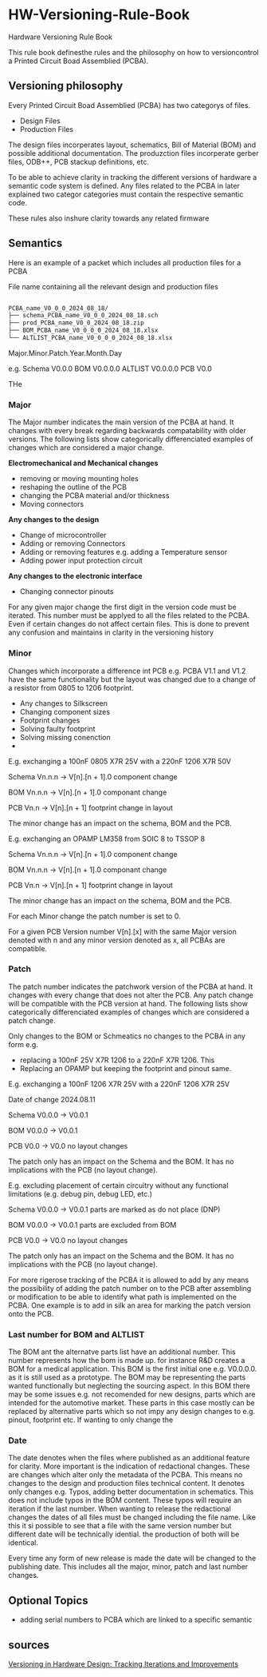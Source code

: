# HW-Versioning-Rule-Book
Hardware Versioning Rule Book

This rule book definesthe rules and the philosophy on how to versioncontrol a Printed Circuit Boad Assemblied (PCBA).

## Versioning philosophy

Every Printed Circuit Boad Assemblied (PCBA) has two categorys of files.
-  Design Files
-  Production Files

The design files incorperates layout, schematics, Bill of Material (BOM) and possible additional documentation.
The produzction files incorperate gerber files, ODB++, PCB stackup definitions, etc.

To be able to achieve clarity in tracking the different versions of hardware a semantic code system is defined.
Any files related to the PCBA in later explained two categor categories must contain the respective semantic code.

These rules also inshure clarity towards any related firmware 

## Semantics

Here is an example of a packet which includes all production files for a PCBA

File name containing all the relevant design and production files

```bash

PCBA_name_V0_0_0_2024_08_18/
├── schema_PCBA_name_V0_0_0_2024_08_18.sch
├── prod_PCBA_name_V0_0_2024_08_18.zip
├── BOM_PCBA_name_V0_0_0_0_2024_08_18.xlsx
└── ALTLIST_PCBA_name_V0_0_0_0_2024_08_18.xlsx

```

Major.Minor.Patch.Year.Month.Day

e.g.
Schema 	  V0.0.0
BOM 		  V0.0.0.0
ALTLIST   V0.0.0.0
PCB		    V0.0

THe 

### Major

The Major number indicates the main version of the PCBA at hand. It changes with every break regarding backwards compatability with older versions.
The following lists show categorically differenciated examples of changes which are considered a major change.

**Electromechanical and Mechanical changes**
-	removing or moving mounting holes
-	reshaping the outline of the PCB
-	changing the PCBA material and/or thickness
-	Moving connectors

**Any changes to the design**
-	Change of microcontroller
-	Adding or removing Connectors
-	Adding or removing features e.g. adding a Temperature sensor
-	Adding power input protection circuit

**Any changes to the electronic interface**
-	Changing connector pinouts

For any given major change the first digit in the version code must be iterated. This number must be applyed to all the files related to the PCBA. Even if certain changes do not affect certain files. This is done to prevent any confusion and maintains in clarity in the versioning history

### Minor

Changes which incorporate a difference int PCB 
e.g. PCBA V1.1 and V1.2 have the same functionality but the layout was changed due to a change of a resistor from 0805 to 1206 footprint. 
-	Any changes to Silkscreen
-	Changing component sizes
-	Footprint changes
-	Solving faulty footprint
-	Solving missing conenction
-	

E.g. exchanging a 100nF 0805 X7R 25V with a 220nF 1206 X7R 50V 

Schema	Vn.n.n		->	V[n].[n + 1].0 component change

BOM		Vn.n.n		->	V[n].[n + 1].0 componant change

PCB		Vn.n  		->	V[n].[n + 1] footprint change in layout

The minor change has an impact on the schema, BOM and the PCB.

E.g. exchanging an OPAMP LM358 from SOIC 8 to TSSOP 8

Schema	Vn.n.n		->	V[n].[n + 1].0 component change

BOM		Vn.n.n		->	V[n].[n + 1].0 componant change

PCB		Vn.n  		->	V[n].[n + 1] footprint change in layout

The minor change has an impact on the schema, BOM and the PCB.

For each Minor change the patch number is set to 0.

For a given PCB Version number V[n].[x] with the same Major version denoted with n and any minor version denoted as x, all PCBAs are compatible.

### Patch

The patch number indicates the patchwork version of the PCBA at hand. It changes with every change that does not alter the PCB. Any patch change will be compatible with the PCB version at hand.
The following lists show categorically differenciated examples of changes which are considered a patch change.

Only changes to the BOM or Schmeatics no changes to the PCBA in any form
e.g.
-	replacing a 100nF 25V X7R 1206 to a 220nF X7R 1206. This 
-	Replacing an OPAMP but keeping the footprint and pinout same. 


E.g. exchanging a 100nF 1206 X7R 25V with a 220nF 1206 X7R 25V

Date of change 2024.08.11

Schema   V0.0.0  ->	V0.0.1

BOM      V0.0.0  ->	V0.0.1

PCB      V0.0   ->	V0.0 no layout changes

The patch only has an impact on the Schema and the BOM. It has no implications with the PCB (no layout change).

E.g. excluding placement of certain circuitry without any functional limitations (e.g. debug pin, debug LED, etc.)

Schema	V0.0.0		->	V0.0.1 parts are marked as do not place (DNP) 

BOM		V0.0.0		->	V0.0.1  parts are excluded from BOM

PCB		V0.0  		->	V0.0 no layout changes

The patch only has an impact on the Schema and the BOM. It has no implications with the PCB (no layout change).


For more rigerose tracking of the PCBA it is allowed to add by any means the possibility of adding the patch number on to the PCB after assembling or modification to be able to identify what path is implemented on the PCBA. One example is to add in silk an area for marking the patch version onto the PCB.

### Last number for BOM and ALTLIST

The BOM ant the alternatve parts list have an additional number. This number represents how the bom is made up. for instance R&D creates a BOM for a medical application. This BOM is the first initial one e.g. V0.0.0.0. as it is still used as a prototype. The BOM may be representing the parts wanted functionally but neglecting the sourcing aspect. In this BOM there may be some issues e.g. not recomended for new designs, parts which are intended for the automotive market. These parts in this case mostly can be replaced by alternative parts which so not impy any design changes to e.g. pinout, footprint etc. If wanting to only change the

### Date

The date denotes when the files where published as an additional feature for clarity.
More important is the indication of redactional changes. These are changes which alter only the metadata of the PCBA. This means no changes to the design and production files technical content. It denotes only changes e.g. Typos, adding better documentation in schematics. This does not include typos in the BOM content. These typos will require an iteration if the last number.
When wanting to release the redactional changes the dates of all files must be changed including the file name. Like this it si possible to see that a file with the same version number but different date will be technically idential. the production of both will be identical.

Every time any form of new release is made the date will be changed to the publishing date. This includes all the major, minor, patch and last number changes.


## Optional Topics

- adding serial numbers to PCBA which are linked to a specific semantic

## sources
[Versioning in Hardware Design: Tracking Iterations and Improvements](https://fastercapital.com/content/Versioning-in-Hardware-Design--Tracking-Iterations-and-Improvements.html)
